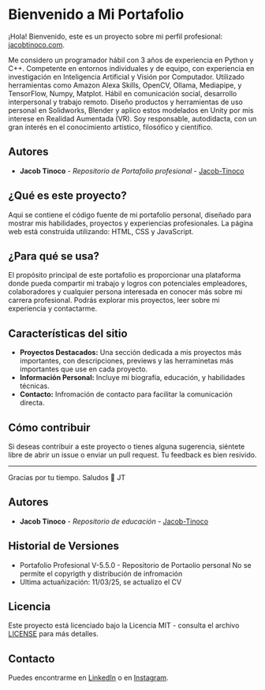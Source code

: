 # Bienvenido a Mi Portafolio

¡Hola! Bienvenido, este es un proyecto sobre mi perfil profesional: [jacobtinoco.com](http://jacobtinoco.com).

Me considero un programador hábil con 3 años de experiencia en Python y C++. Competente en entornos individuales y de equipo, con experiencia en investigación en Inteligencia Artificial y Visión por Computador. Utilizado herramientas como Amazon Alexa Skills, OpenCV, Ollama, Mediapipe, y TensorFlow, Numpy, Matplot. Hábil en comunicación social, desarrollo interpersonal y trabajo remoto. Diseño productos y herramientas de uso personal en Solidworks, Blender y aplico estos modelados en Unity por mis interese en Realidad Aumentada (VR). Soy responsable, autodidacta, con un gran interés en el conocimiento artístico, filosófico y científico.


## Autores

- **Jacob Tinoco** - *Repositorio de Portafolio profesional* - [Jacob-Tinoco](https://github.com/Jacob-Tinoco)

## ¿Qué es este proyecto?

Aqui se contiene el código fuente de mi portafolio personal, diseñado para mostrar mis habilidades, proyectos y experiencias profesionales. La página web está construida utilizando: HTML, CSS y JavaScript.

## ¿Para qué se usa?

El propósito principal de este portafolio es proporcionar una plataforma donde pueda compartir mi trabajo y logros con potenciales empleadores, colaboradores y cualquier persona interesada en conocer más sobre mi carrera profesional. Podrás explorar mis proyectos, leer sobre mi experiencia y contactarme.

## Características del sitio

- **Proyectos Destacados:** Una sección dedicada a mis proyectos más importantes, con descripciones, previews y las herraminetas más importantes que use en cada proyecto.
- **Información Personal:** Incluye mi biografía, educación, y habilidades técnicas.
- **Contacto:** Infromación de contacto para facilitar la comunicación directa.

## Cómo contribuir

Si deseas contribuir a este proyecto o tienes alguna sugerencia, siéntete libre de abrir un issue o enviar un pull request. Tu feedback es bien resivido.

---

Gracias por tu tiempo.
Saludos 👋
JT
## Autores

- **Jacob Tinoco** - *Repositorio de educación* - [Jacob-Tinoco](https://github.com/Jacob-Tinoco)

## Historial de Versiones
- Portafolio Profesional V-5.5.0 - Repositorio de Portaolio personal
  No se permite el copyrigth y distribución de infromación
- Ultima actuañización: 11/03/25, se actualizo el CV

## Licencia
Este proyecto está licenciado bajo la Licencia MIT - consulta el archivo [LICENSE](LICENSE) para más detalles.

## Contacto
Puedes encontrarme en [LinkedIn](https://www.linkedin.com/in/jacob-t-329675258/) o en [Instagram](https://www.instagram.com/jknc.0/).
